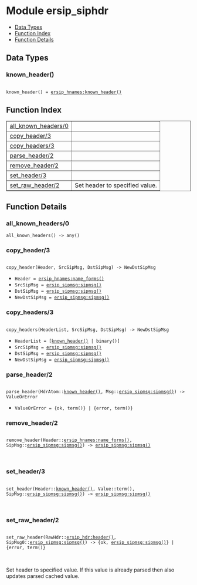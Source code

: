 

# Module ersip_siphdr #
* [Data Types](#types)
* [Function Index](#index)
* [Function Details](#functions)

<a name="types"></a>

## Data Types ##




### <a name="type-known_header">known_header()</a> ###


<pre><code>
known_header() = <a href="ersip_hnames.md#type-known_header">ersip_hnames:known_header()</a>
</code></pre>

<a name="index"></a>

## Function Index ##


<table width="100%" border="1" cellspacing="0" cellpadding="2" summary="function index"><tr><td valign="top"><a href="#all_known_headers-0">all_known_headers/0</a></td><td></td></tr><tr><td valign="top"><a href="#copy_header-3">copy_header/3</a></td><td></td></tr><tr><td valign="top"><a href="#copy_headers-3">copy_headers/3</a></td><td></td></tr><tr><td valign="top"><a href="#parse_header-2">parse_header/2</a></td><td></td></tr><tr><td valign="top"><a href="#remove_header-2">remove_header/2</a></td><td></td></tr><tr><td valign="top"><a href="#set_header-3">set_header/3</a></td><td></td></tr><tr><td valign="top"><a href="#set_raw_header-2">set_raw_header/2</a></td><td>Set header to specified value.</td></tr></table>


<a name="functions"></a>

## Function Details ##

<a name="all_known_headers-0"></a>

### all_known_headers/0 ###

`all_known_headers() -> any()`

<a name="copy_header-3"></a>

### copy_header/3 ###

<pre><code>
copy_header(Header, SrcSipMsg, DstSipMsg) -&gt; NewDstSipMsg
</code></pre>

<ul class="definitions"><li><code>Header = <a href="ersip_hnames.md#type-name_forms">ersip_hnames:name_forms()</a></code></li><li><code>SrcSipMsg = <a href="ersip_sipmsg.md#type-sipmsg">ersip_sipmsg:sipmsg()</a></code></li><li><code>DstSipMsg = <a href="ersip_sipmsg.md#type-sipmsg">ersip_sipmsg:sipmsg()</a></code></li><li><code>NewDstSipMsg = <a href="ersip_sipmsg.md#type-sipmsg">ersip_sipmsg:sipmsg()</a></code></li></ul>

<a name="copy_headers-3"></a>

### copy_headers/3 ###

<pre><code>
copy_headers(HeaderList, SrcSipMsg, DstSipMsg) -&gt; NewDstSipMsg
</code></pre>

<ul class="definitions"><li><code>HeaderList = [<a href="#type-known_header">known_header()</a> | binary()]</code></li><li><code>SrcSipMsg = <a href="ersip_sipmsg.md#type-sipmsg">ersip_sipmsg:sipmsg()</a></code></li><li><code>DstSipMsg = <a href="ersip_sipmsg.md#type-sipmsg">ersip_sipmsg:sipmsg()</a></code></li><li><code>NewDstSipMsg = <a href="ersip_sipmsg.md#type-sipmsg">ersip_sipmsg:sipmsg()</a></code></li></ul>

<a name="parse_header-2"></a>

### parse_header/2 ###

<pre><code>
parse_header(HdrAtom::<a href="#type-known_header">known_header()</a>, Msg::<a href="ersip_sipmsg.md#type-sipmsg">ersip_sipmsg:sipmsg()</a>) -&gt; ValueOrError
</code></pre>

<ul class="definitions"><li><code>ValueOrError = {ok, term()} | {error, term()}</code></li></ul>

<a name="remove_header-2"></a>

### remove_header/2 ###

<pre><code>
remove_header(Header::<a href="ersip_hnames.md#type-name_forms">ersip_hnames:name_forms()</a>, SipMsg::<a href="ersip_sipmsg.md#type-sipmsg">ersip_sipmsg:sipmsg()</a>) -&gt; <a href="ersip_sipmsg.md#type-sipmsg">ersip_sipmsg:sipmsg()</a>
</code></pre>
<br />

<a name="set_header-3"></a>

### set_header/3 ###

<pre><code>
set_header(Header::<a href="#type-known_header">known_header()</a>, Value::term(), SipMsg::<a href="ersip_sipmsg.md#type-sipmsg">ersip_sipmsg:sipmsg()</a>) -&gt; <a href="ersip_sipmsg.md#type-sipmsg">ersip_sipmsg:sipmsg()</a>
</code></pre>
<br />

<a name="set_raw_header-2"></a>

### set_raw_header/2 ###

<pre><code>
set_raw_header(RawHdr::<a href="ersip_hdr.md#type-header">ersip_hdr:header()</a>, SipMsg0::<a href="ersip_sipmsg.md#type-sipmsg">ersip_sipmsg:sipmsg()</a>) -&gt; {ok, <a href="ersip_sipmsg.md#type-sipmsg">ersip_sipmsg:sipmsg()</a>} | {error, term()}
</code></pre>
<br />

Set header to specified value. If this value is already parsed
then also updates parsed cached value.

